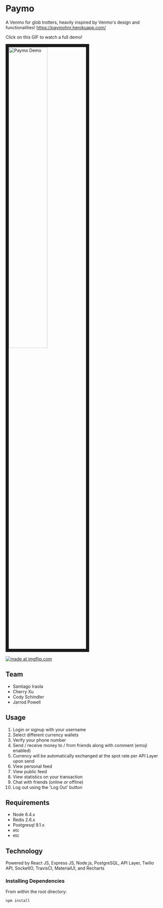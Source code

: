 # Paymo

A Venmo for glob trotters, heavily inspired by Venmo's design and functionalities!
https://paymohnr.herokuapp.com/

Click on this GIF to watch a full demo!

<a href="https://www.youtube.com/watch?v=FGRkHi5VPYQ" target="_blank"><img src="https://imgflip.com/gif/26kh1n.gif" alt="Paymo Demo" width="50%" border="10" /></a>

<a href="https://imgflip.com/gif/26kh1n"><img src="https://i.imgflip.com/26kh1n.gif" title="made at imgflip.com"/></a>
## Team

  - Santiago Iraola
  - Cherry Xu
  - Cody Schindler
  - Jarrod Powell

## Usage

1. Login or signup with your username
2. Select different currency wallets
3. Verify your phone number
4. Send / receive money to / from friends along with comment (emoji enabled)
5. Currency will be automatically exchanged at the spot rate per API Layer upon send
5. View personal feed
6. View public feed
7. View statistics on your transaction
8. Chat with friends (online or offline)
9. Log out using the 'Log Out' button

## Requirements

- Node 6.4.x
- Redis 2.6.x
- Postgresql 9.1.x
- etc
- etc

## Technology

Powered by React JS, Express JS, Node.js, PostgreSQL, API Layer, Twilio API, SocketIO, TravisCI, MaterialUI, and Recharts

### Installing Dependencies

From within the root directory:

```sh
npm install
```
